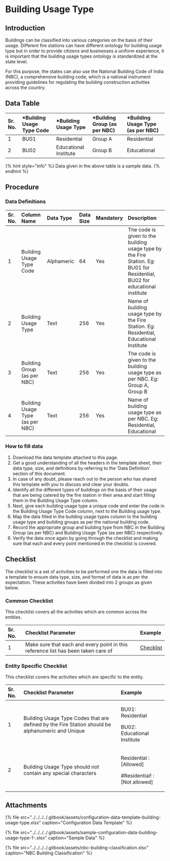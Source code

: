 # Building Usage Type

## Introduction

Buildings can be classified into various categories on the basis of their usage. Different fire stations can have different ontology for building usage type but in order to provide citizens and businesses a uniform experience, it is important that the building usage types ontology is standardized at the state level.

For this purpose, the states can also use the National Building Code of India \(NBC\), a comprehensive building code, which is a national instrument providing guidelines for regulating the building construction activities across the country.

## Data Table

| Sr. No. | \*Building Usage Type Code | \*Building Usage Type | \*Building Group \(as per NBC\) | \*Building Usage Type \(as per NBC\) |
| :--- | :--- | :--- | :--- | :--- |
| 1 | BU01 | Residential | Group A | Residential |
| 2 | BU02 | Educational Institute | Group B | Educational |

{% hint style="info" %}
Data given in the above table is a sample data.
{% endhint %}

## Procedure

### Data Definitions

| Sr. No. | Column Name | Data Type | Data Size | Mandatory | Description |
| :--- | :--- | :--- | :--- | :--- | :--- |
| 1 | Building Usage Type Code | Alphameric | 64 | Yes | The code is given to the building usage type by the Fire Station. Eg: BU01 for Residential, BU02 for educational institute |
| 2 | Building Usage Type | Text | 256 | Yes | Name of building usage type by the Fire Station. Eg: Residential, Educational Institute |
| 3 | Building Group \(as per NBC\) | Text | 256 | Yes | The code is given to the building usage type as per NBC. Eg: Group A, Group B |
| 4 | Building Usage Type \(as per NBC\) | Text | 256 | Yes | Name of building usage type as per NBC. Eg: Residential, Educational |

### How to fill data

1. Download the data template attached to this page.
2. Get a good understanding of all the headers in the template sheet, their data type, size, and definitions by referring to the ‘Data Definition’ section of this document.
3. In case of any doubt, please reach out to the person who has shared this template with you to discuss and clear your doubts.
4. Identify all the different types of buildings on the basis of their usage that are being catered by the fire station in their area and start filling them in the Building Usage Type column.
5. Next, give each building usage type a unique code and enter the code in the Building Usage Type Code column, next to the Building usage type.
6. Map the data filled in the building usage types column to the building usage type and building groups as per the national building code.
7. Record the appropriate group and building type from NBC in the Building Group \(as per NBC\) and Building Usage Type \(as per NBC\) respectively.
8. Verify the data once again by going through the checklist and making sure that each and every point mentioned in the checklist is covered.

## Checklist

The checklist is a set of activities to be performed one the data is filled into a template to ensure data type, size, and format of data is as per the expectation. These activities have been divided into 2 groups as given below.

### Common Checklist

This checklist covers all the activities which are common across the entities.

| Sr. No. | Checklist Parameter | Example |
| :--- | :--- | :--- |
| 1 | Make sure that each and every point in this reference list has been taken care of | [Checklist](../common-config/checklist.md) |

### Entity Specific Checklist

This checklist covers the activities which are specific to the entity.

<table>
  <thead>
    <tr>
      <th style="text-align:left">Sr. No.</th>
      <th style="text-align:left">Checklist Parameter</th>
      <th style="text-align:left">Example</th>
    </tr>
  </thead>
  <tbody>
    <tr>
      <td style="text-align:left">1</td>
      <td style="text-align:left">Building Usage Type Codes that are defined by the Fire Station should
        be alphanumeric and Unique</td>
      <td style="text-align:left">
        <p>BU01: Residential</p>
        <p>BU02: Educational Institute</p>
      </td>
    </tr>
    <tr>
      <td style="text-align:left">2</td>
      <td style="text-align:left">Building Usage Type should not contain any special characters</td>
      <td
      style="text-align:left">
        <p>Residential : [Allowed]</p>
        <p>#Residential! : [Not allowed]</p>
        </td>
    </tr>
  </tbody>
</table>

## Attachments

{% file src="../../../../.gitbook/assets/configuration-data-template-building-usage-type.xlsx" caption="Configuration Data Template" %}

{% file src="../../../../.gitbook/assets/sample-configuration-data-building-usage-type-1-.xlsx" caption="Sample Data" %}

{% file src="../../../../.gitbook/assets/nbc-building-classification.xlsx" caption="NBC Building Classification" %}

